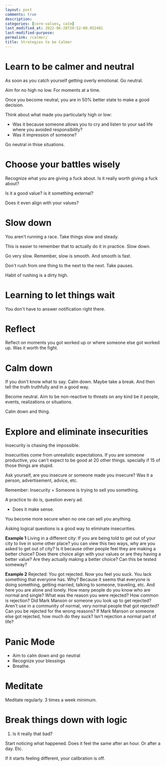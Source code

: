 ```yaml
---
layout: post
comments: true
description:
categories: [core-values, calm]
last_modified_at: 2022-06-28T20:52:08.052481
last-modified-purpose:
permalink: /calmer/
title: Strategies to be Calmer
---
```


# Learn to be calmer and neutral

As soon as you catch yourself getting overly emotional. Go neutral. 

Aim for no high no low. For moments at a time.

Once you become neutral, you are in 50% better state to make a good decision.

Think about what made you particularly high or low: 
- Was it because someone allows you to cry and listen to your sad life where you avoided responsibility?
- Was it impression of someone? 

Go neutral in thise situations.

# Choose your battles wisely

Recognize what you are giving a fuck about. Is it really worth giving a fuck about?

Is it a good value? is it something external?

Does it even align with your values?

# Slow down

You aren't running a race. Take things slow and steady.

This is easier to remember that to actually do it in practice. Slow down.

Go very slow. Remember, slow is smooth. And smooth is fast.

Don't rush from one thing to the next to the next. Take pauses.

Habit of rushing is a dirty high.

# Learning to let things wait

You don't have to answer notification right there.

# Reflect

Reflect on moments you got worked up or where someone else got worked up. Was it worth the fight.

# Calm down

If you don't know what to say. Calm down. Maybe take a break. And then tell the truth truthfully and in a good way.

Become neutral. Aim to be non-reactive to threats on any kind be it people, events, realizations or situations.

Calm down and thing.

# Explore and eliminate insecurities

Insecurity is chasing the impossible.

Insecurities come from unrealistic expectations. If you are someone productive, you can't expect to be good at 20 other things. specially if 15 of those things are stupid.

Ask yourself, are you insecure or someone made you insecure? Was it a person, advertisement, advice, etc.

Remember: Insecurity = Someone is trying to sell you something.

A practice to do is, question every ad.
- Does it make sense.

You become more secure when no one can sell you anything.

Asking logical questions is a good way to eliminate insecurities.

**Example 1** Living in a different city: If you are being told to get out of your city to live in some other place? you can view this two ways, why are you asked to get out of city? Is it because other people feel they are making a better choice? Does there choice align with your values or are they having a better value? Are they actually making a better choice? Can this be tested someway? 

**Example 2** Rejected: You got rejected. Now you feel you suck. You lack something that everyone has. Why? Because it seems that everyone is doing something, getting married, talking to someone, traveling, etc. And here you are alone and lonely. How many people do you know who are normal and single? What was the reason you were rejected? How common is rejection? Did Mark Manson or someone you look up to get rejected? Aren't use in a community of normal, very normal people that got rejected? Can you be rejected for the wrong reasons? If Mark Manson or someone else got rejected, how much do they suck? Isn't rejection a normal part of life?

# Panic Mode

- Aim to calm down and go neutral
- Recognize your blessings
- Breathe.

# Meditate

Meditate regularly. 3 times a week minimum.


# Break things down with logic

1. Is it really that bad?

Start noticing what happened. Does it feel the same after an hour. Or after a day. Etc.

If it starts feeling different, your calibration is off.